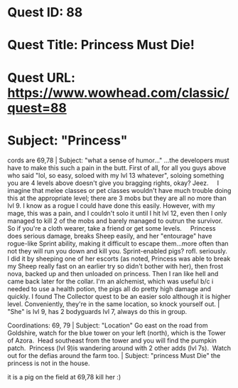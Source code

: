 # Quest ID: 88
# Quest Title: Princess Must Die!
# Quest URL: https://www.wowhead.com/classic/quest=88
# Subject: "Princess"
cords are 69,78 | Subject: "what a sense of humor..."
...the developers must have to make this such a pain in the butt. First of all, for all you guys above who said "lol, so easy, soloed with my lvl 13 whatever", soloing something you are 4 levels above doesn't give you bragging rights, okay? Jeez.
    I imagine that melee classes or pet classes wouldn't have much trouble doing this at the appropriate level; there are 3 mobs but they are all no more than lvl 9. I know as a rogue I could have done this easily.
However, with my mage, this was a pain, and I couldn't solo it until I hit lvl 12, even then I only managed to kill 2 of the mobs and barely managed to outrun the survivor.
So if you're a cloth wearer, take a friend or get some levels.
    Princess does serious damage, breaks Sheep easily, and her "entourage" have rogue-like Sprint ability, making it difficult to escape them...more often than not they will run you down and kill you. Sprint-enabled pigs? rofl. seriously.
  I did it by sheeping one of her escorts (as noted, Princess was able to break my Sheep really fast on an earlier try so didn't bother with her), then frost nova, backed up and then unloaded on princess. Then I ran like hell and came back later for the collar. I'm an alchemist, which was useful b/c i needed to use a health potion, the pigs all do pretty high damage and quickly. I found The Collector quest to be an easier solo although it is higher level. Conveniently, they're in the same location, so knock yourself out. | "She" is lvl 9, has 2 bodyguards lvl 7, always do this in group.

Coordinations: 69, 79 | Subject: "Location"
Go east on the road from Goldshire, watch for the blue tower on your left (north), which is the Tower of Azora.  Head southeast from the tower and you will find the pumpkin patch.  Princess (lvl 9)is wandering around with 2 other adds (lvl 7s).  Watch out for the defias around the farm too. | Subject: "princess Must Die"
the princess is not in the house.

it is a pig on the field at 69,78 kill her :)